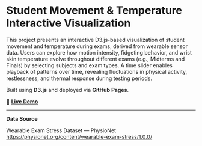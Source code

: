 # Student Movement & Temperature Interactive Visualization


This project presents an interactive D3.js-based visualization of student movement and temperature during exams, derived from wearable sensor data. Users can explore how motion intensity, fidgeting behavior, and wrist skin temperature evolve throughout different exams (e.g., Midterms and Finals) by selecting subjects and exam types. A time slider enables playback of patterns over time, revealing fluctuations in physical activity, restlessness, and thermal response during testing periods.

Built using **D3.js** and deployed via **GitHub Pages**.

🔗 **[Live Demo](https://turkialrasheed.github.io/student-movement-temp-interactive-vis/)**

---

**Data Source**  

Wearable Exam Stress Dataset — PhysioNet  
https://physionet.org/content/wearable-exam-stress/1.0.0/

